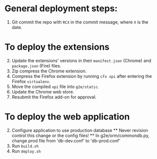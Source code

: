 General deployment steps:
=
1. Git commit the repo with `RCX` in the commit message, where `X` is the date.

To deploy the extensions
=
2. Update the extensions' versions in their `manifest.json` (Chrome) and `package.json` (Fire) files.
3. Zip compress the Chrome extension.
4. Compress the Firefox extension by running `cfx xpi` after entering the Firefox `virtualenv`.
5. Move the compiled `xpi` file into `g2e/static`.
6. Update the Chrome web store.
7. Resubmit the Firefox add-on for approval.

To deploy the web application
=
2. Configure application to use production database
   ** Never revision control this change or the config files! **
   In g2e/orm/commondb.py, change prod file from 'db-dev.conf' to 'db-prod.conf'
3. Run `build.sh`
4. Run `deploy.sh`